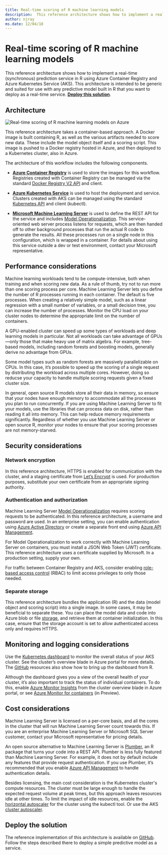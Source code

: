 ```yaml
---
title: Real-time scoring of R machine learning models
description:  This reference architecture shows how to implement a real-time (synchronous) prediction service in R using Azure Container Registry and Azure Kubernetes Service (AKS).
author: njray
ms.date: 12/04/18
---
```

# Real-time scoring of R machine learning models

This reference architecture shows how to implement a real-time (synchronous) prediction service in R using Azure Container Registry and Azure Kubernetes Service (AKS). This architecture is intended to be generic and suited for use with any predictive model built in R that you want to deploy as a real-time service. **[Deploy this solution][github]**.

## Architecture

![Real-time scoring of R machine learning models on Azure][0]

This reference architecture takes a container-based approach. A Docker image is built containing R, as well as the various artifacts needed to score new data. These include the model object itself and a scoring script. This image is pushed to a Docker registry hosted in Azure, and then deployed to a Kubernetes cluster, also in Azure.

The architecture of this workflow includes the following components.

-   **[Azure Container Registry][acr]** is used to store the images for this workflow. Registries created with Container Registry can be managed via the standard [Docker Registry V2 API][docker] and client.

-   **[Azure Kubernetes Service][aks]** is used to host the deployment and service. Clusters created with AKS can be managed using the standard [Kubernetes API][k-api] and client (kubectl).

-   **[Microsoft Machine Learning Server][mmls]** is used to define the REST API for the service and includes [Model Operationalization][operationalization]. This service-oriented web server process listens for requests, which are then handed off to other background processes that run the actual R code to generate the results. All these processes run on a single node in this configuration, which is wrapped in a container. For details about using this service outside a dev or test environment, contact your Microsoft representative.

## Performance considerations

Machine learning workloads tend to be compute-intensive, both when training and when scoring new data. As a rule of thumb, try not to run more than one scoring process per core. Machine Learning Server lets you define the number of R processes running in each container. The default is five processes. When creating a relatively simple model, such as a linear regression with a small number of variables, or a small decision tree, you can increase the number of processes. Monitor the CPU load on your cluster nodes to determine the appropriate limit on the number of containers.

A GPU-enabled cluster can speed up some types of workloads and deep learning models in particular. Not all workloads can take advantage of GPUs—only those that make heavy use of matrix algebra. For example, tree-based models, including random forests and boosting models, generally derive no advantage from GPUs.

Some model types such as random forests are massively parallelizable on CPUs. In this case, it’s possible to speed up the scoring of a single request by distributing the workload across multiple cores. However, doing so reducse your capacity to handle multiple scoring requests given a fixed cluster size.

In general, open source R models store all their data in memory, so ensure that your nodes have enough memory to accommodate all the processes you plan to run concurrently. If you are using Machine Learning Server to fit your models, use the libraries that can process data on disk, rather than reading it all into memory. This can help reduce memory requirements significantly. Regardless of whether you use Machine Learning Server or open source R, monitor your nodes to ensure that your scoring processes are not memory-starved.

## Security considerations

### Network encryption

In this reference architecture, HTTPS is enabled for communication with the cluster, and a staging certificate from [Let’s Encrypt][encrypt] is used. For production purposes, substitute your own certificate from an appropriate signing authority.

### Authentication and authorization

Machine Learning Server [Model Operationalization][operationalization] requires scoring requests to be authenticated. In this reference architecture, a username and password are used. In an enterprise setting, you can enable authentication
using [Azure Active Directory][AAD] or create a separate front end using [Azure API Management][API].

For Model Operationalization to work correctly with Machine Learning Server on containers, you must install a JSON Web Token (JWT) certificate. This reference architecture uses a certificate supplied by Microsoft. In a production setting, supply
your own.

For traffic between Container Registry and AKS, consider enabling [role-based access control][rbac] (RBAC) to limit access privileges to only those needed. 

### Separate storage

This reference architecture bundles the application (R) and the data (model object and scoring script) into a single image. In some cases, it may be beneficial to separate these. You can place the model data and code into Azure blob or file [storage][storage], and retrieve them at container initialization. In this case, ensure that the storage account is set to allow authenticated access only and requires HTTPS.

## Monitoring and logging considerations

Use the [Kubernetes dashboard][dashboard] to monitor the overall status of your AKS cluster. See the cluster’s overview blade in Azure portal for more details. The [GitHub][github] resources also show how to bring up the dashboard from R.

Although the dashboard gives you a view of the overall health of your cluster, it’s also important to track the status of individual containers. To do this, enable [Azure Monitor Insights][monitor] from the cluster overview blade in Azure portal, or see [Azure Monitor for containers][monitor-containers] (in Preview).

## Cost considerations

Machine Learning Server is licensed on a per-core basis, and all the cores in the cluster that will run Machine Learning  Server count towards this. If you are an enterprise Machine Learning Server or Microsoft SQL Server customer, contact your Microsoft representative for pricing details.

An open source alternative to Machine Learning Server is [Plumber][plumber], an R package that turns your code into a REST API. Plumber is less fully featured than Machine Learning Server. For example, it does not by default include any features that provide request authentication. If you use Plumber, it’s recommended that you enable [Azure API Management][API] to handle authentication details.

Besides licensing, the main cost consideration is the Kubernetes cluster's compute resources. The cluster must be large enough to handle the expected request volume at peak times, but this approach leaves resources idle at other times. To limit the impact of idle resources, enable the [horizontal autoscaler][autoscaler] for the cluster using the kubectl tool. Or use the AKS [cluster autoscaler][cluster-autoscaler].

## Deploy the solution

The reference implementation of this architecture is available on [GitHub][github]. Follow the steps described there to deploy a simple predictive model as a service.


[AAD]: /azure/active-directory/fundamentals/active-directory-whatis
[API]: /azure/api-management/api-management-key-concepts
[ACR]: /azure/container-registry/container-registry-intro
[AKS]: /azure/aks/intro-kubernetes
[autoscaler]: https://kubernetes.io/docs/tasks/run-application/horizontal-pod-autoscale/
[cluster-autoscaler]: /azure/aks/autoscaler
[monitor]: /azure/monitoring/monitoring-container-insights-overview
[dashboard]: /azure/aks/kubernetes-dashboard
[docker]: https://docs.docker.com/registry/spec/api/
[encrypt]: https://letsencrypt.org/
[gitHub]: https://github.com/Azure/RealtimeRDeployment
[K-API]: https://kubernetes.io/docs/reference/
[MMLS]: /machine-learning-server/what-is-machine-learning-server
[monitor-containers]: /azure/azure-monitor/insights/container-insights-overview
[operationalization]: /machine-learning-server/what-is-operationalization
[plumber]: https://www.rplumber.io
[RBAC]: /azure/role-based-access-control/overview
[storage]: /azure/storage/common/storage-introduction
[0]: ./images/R-ML-models.png 
